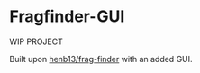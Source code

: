 # Fragfinder-GUI

WIP PROJECT

Built upon [henb13/frag-finder](https://github.com/HenB13/frag-finder) with an added GUI. 